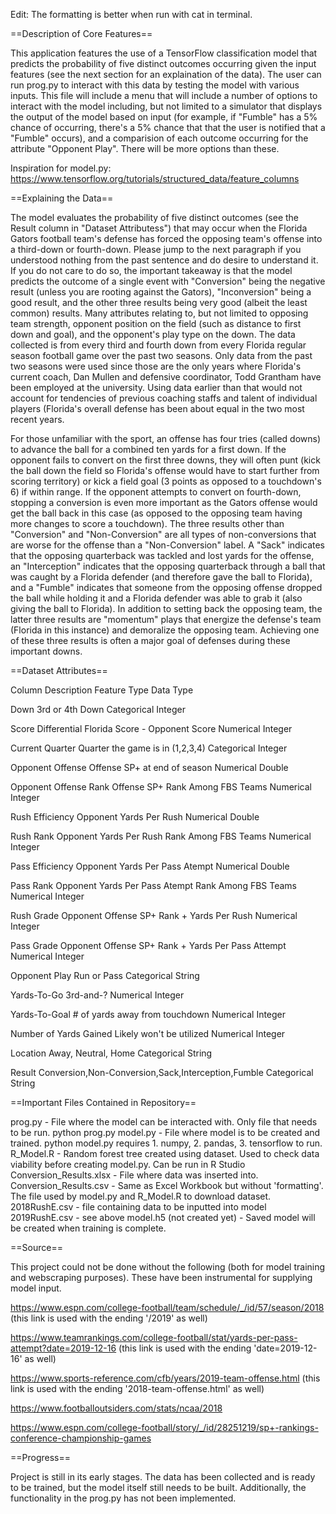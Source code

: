 Edit: The formatting is better when run with cat in terminal.

==Description of Core Features==

This application features the use of a TensorFlow classification model that predicts the probability of five distinct outcomes occurring given the input features (see the next section for an explaination of the data). The user can run prog.py to interact with this data by testing the model with various inputs. This file will include a menu that will include a number of options to interact with the model including, but not limited to a simulator that displays the output of the model based on input (for example, if "Fumble" has a 5% chance of occurring, there's a 5% chance that that the user is notified that a "Fumble" occurs), and a comparision of each outcome occurring for the attribute "Opponent Play". There will be more options than these. 

Inspiration for model.py: https://www.tensorflow.org/tutorials/structured_data/feature_columns

==Explaining the Data==

The model evaluates the probability of five distinct outcomes (see the Result column in "Dataset Attributess") that may occur when the Florida Gators football team's defense has forced the opposing team's offense into a third-down or fourth-down. 
Please jump to the next paragraph if you understood nothing from the past sentence and do desire to understand it. If you do not care to do so, the important takeaway is that the model predicts the outcome of a single event with "Conversion" being the negative result (unless you are rooting against the Gators), "Inconversion" being a good result, and the other three results being very good (albeit the least common) results.
Many attributes relating to, but not limited to opposing team strength, opponent position on the field (such as distance to first down and goal), and the opponent's play type on the down. The data collected is from every third and fourth down from every Florida regular season football game over the past two seasons. 
Only data from the past two seasons were used since those are the only years where Florida's current coach, Dan Mullen and defensive coordinator, Todd Grantham have been employed at the university. Using data earlier than that would not account for tendencies of previous coaching staffs and talent of individual players (Florida's overall defense has been about equal in the two most recent years. 

For those unfamiliar with the sport, an offense has four tries (called downs) to advance the ball for a combined ten yards for a first down. If the opponent fails to convert on the first three downs, they will often punt (kick the ball down the field so Florida's offense would have to start further from scoring territory) or kick a field goal (3 points as opposed to a touchdown's 6) if within range. If the opponent attempts to convert on fourth-down, stopping a conversion is even more important as the Gators offense would get the ball back in this case (as opposed to the opposing team having more changes to score a touchdown). The three results other than "Conversion" and "Non-Conversion" are all types of non-conversions that are worse for the offense than a "Non-Conversion" label. A "Sack" indicates that the opposing quarterback was tackled and lost yards for the offense, an "Interception" indicates that the opposing quarterback through a ball that was caught by a Florida defender (and therefore gave the ball to Florida), and a "Fumble" indicates that someone from the opposing offense dropped the ball while holding it and a Florida defender was able to grab it (also giving the ball to Florida). In addition to setting back the opposing team, the latter three results are "momentum" plays that energize the defense's team (Florida in this instance) and demoralize the opposing team. Achieving one of these three results is often a major goal of defenses during these important downs.

==Dataset Attributes==

Column					Description						Feature Type	Data Type

Down					3rd or 4th Down						Categorical	Integer

Score Differential			Florida Score - Opponent Score				Numerical	Integer

Current Quarter				Quarter the game is in (1,2,3,4)			Categorical	Integer

Opponent Offense 			Offense SP+ at end of season				Numerical	Double

Opponent Offense Rank			Offense SP+ Rank Among FBS Teams			Numerical	Integer

Rush Efficiency				Opponent Yards Per Rush					Numerical	Double

Rush Rank				Opponent Yards Per Rush Rank Among FBS Teams		Numerical	Integer

Pass Efficiency				Opponent Yards Per Pass Atempt				Numerical	Double

Pass Rank				Opponent Yards Per Pass Atempt Rank Among FBS Teams	Numerical	Integer

Rush Grade				Opponent Offense SP+ Rank + Yards Per Rush		Numerical	Integer

Pass Grade				Opponent Offense SP+ Rank + Yards Per Pass Attempt	Numerical	Integer

Opponent Play				Run or Pass						Categorical	String

Yards-To-Go				3rd-and-?						Numerical	Integer

Yards-To-Goal				# of yards away from touchdown				Numerical	Integer

Number of Yards Gained			Likely won't be utilized				Numerical	Integer

Location				Away, Neutral, Home					Categorical	String

Result					Conversion,Non-Conversion,Sack,Interception,Fumble	Categorical	String

==Important Files Contained in Repository==

prog.py - File where the model can be interacted with. Only file that needs to be run.
  python prog.py
model.py - File where model is to be created and trained.
  python model.py
  requires 1. numpy, 2. pandas, 3. tensorflow to run.
R_Model.R - Random forest tree created using dataset. Used to check data viability before creating model.py.
  Can be run in R Studio
Conversion_Results.xlsx - File where data was inserted into.
Conversion_Results.csv - Same as Excel Workbook but without 'formatting'. The file used by model.py and R_Model.R to download dataset.
2018RushE.csv - file containing data to be inputted into model
2019RushE.csv - see above
model.h5 (not created yet) - Saved model will be created when training is complete.

==Source==

This project could not be done without the following (both for model training and webscraping purposes). These have been instrumental for supplying model input.

https://www.espn.com/college-football/team/schedule/_/id/57/season/2018 (this link is used with the ending '/2019' as well)

https://www.teamrankings.com/college-football/stat/yards-per-pass-attempt?date=2019-12-16 (this link is used with the ending 'date=2019-12-16' as well)

https://www.sports-reference.com/cfb/years/2019-team-offense.html (this link is used with the ending '2018-team-offense.html' as well)

https://www.footballoutsiders.com/stats/ncaa/2018

https://www.espn.com/college-football/story/_/id/28251219/sp+-rankings-conference-championship-games

==Progress==

Project is still in its early stages. The data has been collected and is ready to be trained, but the model itself still needs to be built. Additionally, the functionality in the prog.py has not been implemented.
